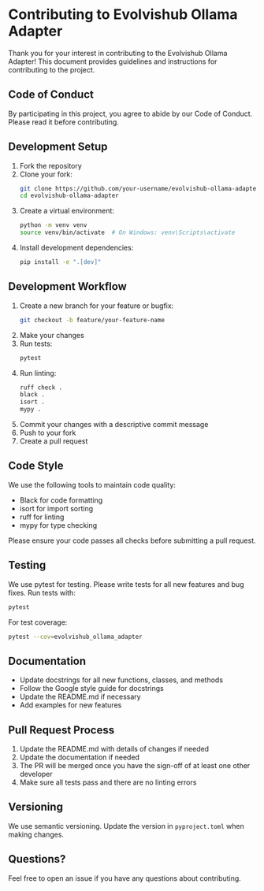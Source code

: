# Contributing to Evolvishub Ollama Adapter

Thank you for your interest in contributing to the Evolvishub Ollama Adapter! This document provides guidelines and instructions for contributing to the project.

## Code of Conduct

By participating in this project, you agree to abide by our Code of Conduct. Please read it before contributing.

## Development Setup

1. Fork the repository
2. Clone your fork:
   ```bash
   git clone https://github.com/your-username/evolvishub-ollama-adapter.git
   cd evolvishub-ollama-adapter
   ```
3. Create a virtual environment:
   ```bash
   python -m venv venv
   source venv/bin/activate  # On Windows: venv\Scripts\activate
   ```
4. Install development dependencies:
   ```bash
   pip install -e ".[dev]"
   ```

## Development Workflow

1. Create a new branch for your feature or bugfix:
   ```bash
   git checkout -b feature/your-feature-name
   ```
2. Make your changes
3. Run tests:
   ```bash
   pytest
   ```
4. Run linting:
   ```bash
   ruff check .
   black .
   isort .
   mypy .
   ```
5. Commit your changes with a descriptive commit message
6. Push to your fork
7. Create a pull request

## Code Style

We use the following tools to maintain code quality:

- Black for code formatting
- isort for import sorting
- ruff for linting
- mypy for type checking

Please ensure your code passes all checks before submitting a pull request.

## Testing

We use pytest for testing. Please write tests for all new features and bug fixes. Run tests with:

```bash
pytest
```

For test coverage:

```bash
pytest --cov=evolvishub_ollama_adapter
```

## Documentation

- Update docstrings for all new functions, classes, and methods
- Follow the Google style guide for docstrings
- Update the README.md if necessary
- Add examples for new features

## Pull Request Process

1. Update the README.md with details of changes if needed
2. Update the documentation if needed
3. The PR will be merged once you have the sign-off of at least one other developer
4. Make sure all tests pass and there are no linting errors

## Versioning

We use semantic versioning. Update the version in `pyproject.toml` when making changes.

## Questions?

Feel free to open an issue if you have any questions about contributing. 